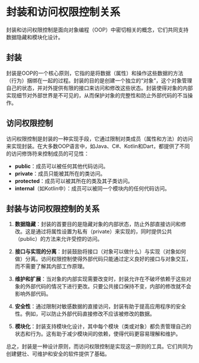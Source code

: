 # 封装和访问权限控制关系

封装和访问权限控制是面向对象编程（OOP）中密切相关的概念，它们共同支持数据隐藏和模块化设计。

## 封装

封装是OOP的一个核心原则，它指的是将数据（属性）和操作这些数据的方法（行为）捆绑在一起的过程。封装的目的是创建一个独立的“对象”，这个对象管理自己的状态，并对外提供有限的接口来访问和修改这些状态。封装使得对象的内部实现细节对外部世界是不可见的，从而保护对象的完整性和防止外部代码的不当操作。

## 访问权限控制

访问权限控制是封装的一种实现手段，它通过限制对类成员（属性和方法）的访问来实现封装。在大多数OOP语言中，如Java、C#、Kotlin和Dart，都提供了不同的访问修饰符来控制成员的可见性：

- **public**：成员可以被任何其他代码访问。
- **private**：成员只能被其所在的类访问。
- **protected**：成员可以被其所在的类及其子类访问。
- **internal**（如Kotlin中）：成员可以被同一个模块内的任何代码访问。

## 封装与访问权限控制的关系

1. **数据隐藏**：封装的首要目的是隐藏对象的内部状态，防止外部直接访问和修改。这是通过将属性设置为私有（private）来实现的，同时提供公共（public）的方法来允许受控的访问。

2. **接口与实现的分离**：封装鼓励将接口（对象可以做什么）与实现（对象如何做）分离。访问权限控制使得外部代码只能通过定义良好的接口与对象交互，而不需要了解其内部工作原理。

3. **维护和扩展**：当对象的内部实现需要改变时，封装允许在不破坏依赖于这些对象的外部代码的情况下进行更改。只要公共接口保持不变，内部的修改就不会影响外部代码。

4. **安全性**：通过限制对敏感数据的直接访问，封装有助于提高应用程序的安全性。例如，可以防止外部代码直接修改不应该被修改的数据。

5. **模块化**：封装支持模块化设计，其中每个模块（类或对象）都负责管理自己的状态和行为。这有助于减少模块间的依赖，使得代码更容易理解和维护。

总之，封装是一种设计原则，而访问权限控制是实现这一原则的工具。它们共同为创建健壮、可维护和安全的软件提供了基础。
